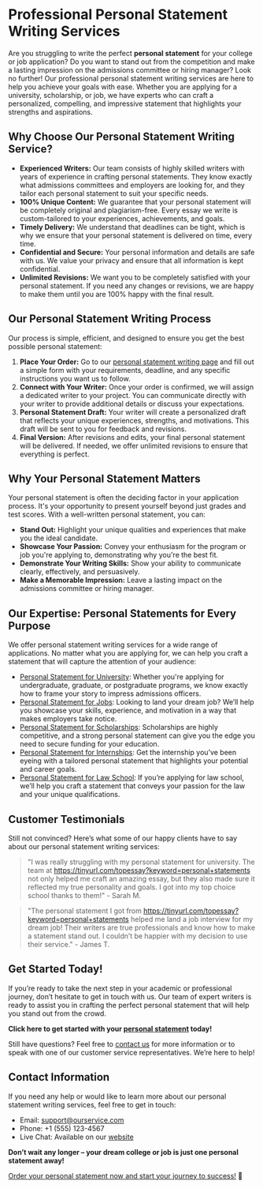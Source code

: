 # Professional Personal Statement Writing Services

Are you struggling to write the perfect **personal statement** for your college or job application? Do you want to stand out from the competition and make a lasting impression on the admissions committee or hiring manager? Look no further! Our professional personal statement writing services are here to help you achieve your goals with ease. Whether you are applying for a university, scholarship, or job, we have experts who can craft a personalized, compelling, and impressive statement that highlights your strengths and aspirations.

## Why Choose Our Personal Statement Writing Service?

- **Experienced Writers:** Our team consists of highly skilled writers with years of experience in crafting personal statements. They know exactly what admissions committees and employers are looking for, and they tailor each personal statement to suit your specific needs.
- **100% Unique Content:** We guarantee that your personal statement will be completely original and plagiarism-free. Every essay we write is custom-tailored to your experiences, achievements, and goals.
- **Timely Delivery:** We understand that deadlines can be tight, which is why we ensure that your personal statement is delivered on time, every time.
- **Confidential and Secure:** Your personal information and details are safe with us. We value your privacy and ensure that all information is kept confidential.
- **Unlimited Revisions:** We want you to be completely satisfied with your personal statement. If you need any changes or revisions, we are happy to make them until you are 100% happy with the final result.

## Our Personal Statement Writing Process

Our process is simple, efficient, and designed to ensure you get the best possible personal statement:

1. **Place Your Order:** Go to our [personal statement writing page](https://tinyurl.com/topessay?keyword=personal+statements) and fill out a simple form with your requirements, deadline, and any specific instructions you want us to follow.
2. **Connect with Your Writer:** Once your order is confirmed, we will assign a dedicated writer to your project. You can communicate directly with your writer to provide additional details or discuss your expectations.
3. **Personal Statement Draft:** Your writer will create a personalized draft that reflects your unique experiences, strengths, and motivations. This draft will be sent to you for feedback and revisions.
4. **Final Version:** After revisions and edits, your final personal statement will be delivered. If needed, we offer unlimited revisions to ensure that everything is perfect.

## Why Your Personal Statement Matters

Your personal statement is often the deciding factor in your application process. It's your opportunity to present yourself beyond just grades and test scores. With a well-written personal statement, you can:

- **Stand Out:** Highlight your unique qualities and experiences that make you the ideal candidate.
- **Showcase Your Passion:** Convey your enthusiasm for the program or job you're applying to, demonstrating why you're the best fit.
- **Demonstrate Your Writing Skills:** Show your ability to communicate clearly, effectively, and persuasively.
- **Make a Memorable Impression:** Leave a lasting impact on the admissions committee or hiring manager.

## Our Expertise: Personal Statements for Every Purpose

We offer personal statement writing services for a wide range of applications. No matter what you are applying for, we can help you craft a statement that will capture the attention of your audience:

- [Personal Statement for University](https://tinyurl.com/topessay?keyword=personal+statements): Whether you're applying for undergraduate, graduate, or postgraduate programs, we know exactly how to frame your story to impress admissions officers.
- [Personal Statement for Jobs](https://tinyurl.com/topessay?keyword=personal+statements): Looking to land your dream job? We’ll help you showcase your skills, experience, and motivation in a way that makes employers take notice.
- [Personal Statement for Scholarships](https://tinyurl.com/topessay?keyword=personal+statements): Scholarships are highly competitive, and a strong personal statement can give you the edge you need to secure funding for your education.
- [Personal Statement for Internships](https://tinyurl.com/topessay?keyword=personal+statements): Get the internship you’ve been eyeing with a tailored personal statement that highlights your potential and career goals.
- [Personal Statement for Law School](https://tinyurl.com/topessay?keyword=personal+statements): If you’re applying for law school, we’ll help you craft a statement that conveys your passion for the law and your unique qualifications.

## Customer Testimonials

Still not convinced? Here’s what some of our happy clients have to say about our personal statement writing services:

> "I was really struggling with my personal statement for university. The team at https://tinyurl.com/topessay?keyword=personal+statements not only helped me craft an amazing essay, but they also made sure it reflected my true personality and goals. I got into my top choice school thanks to them!" - Sarah M.

> "The personal statement I got from https://tinyurl.com/topessay?keyword=personal+statements helped me land a job interview for my dream job! Their writers are true professionals and know how to make a statement stand out. I couldn’t be happier with my decision to use their service." - James T.

## Get Started Today!

If you’re ready to take the next step in your academic or professional journey, don’t hesitate to get in touch with us. Our team of expert writers is ready to assist you in crafting the perfect personal statement that will help you stand out from the crowd.

**Click here to get started with your [personal statement](https://tinyurl.com/topessay?keyword=personal+statements) today!**

Still have questions? Feel free to [contact us](https://tinyurl.com/topessay?keyword=personal+statements) for more information or to speak with one of our customer service representatives. We’re here to help!

## Contact Information

If you need any help or would like to learn more about our personal statement writing services, feel free to get in touch:

- Email: [support@ourservice.com](mailto:support@ourservice.com)
- Phone: +1 (555) 123-4567
- Live Chat: Available on our [website](https://tinyurl.com/topessay?keyword=personal+statements)

**Don’t wait any longer – your dream college or job is just one personal statement away!**

[Order your personal statement now and start your journey to success!](https://tinyurl.com/topessay?keyword=personal+statements) 🚀

